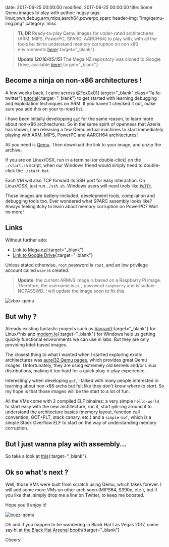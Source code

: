 date: 2017-06-25 00:00:00
modified: 2017-06-25 00:00:00
title: Some Qemu images to play with
author: hugsy
tags: linux,pwn,debug,arm,mips,aarch64,powerpc,sparc
header-img: "img/qemu-img.png"
category: misc

> **TL;DR**
> Ready-to-play Qemu images for under-rated architectures (ARM, MIPS, PowerPC,
> SPARC, AARCH64) to play with, with all the tools builtin to understand memory
> corruption on non x86 environments
> [here](https://mega.nz/#F!oMoVzQaJ!iS73iiQQ3t_6HuE-XpnyaA){:target="_blank"}.

> **Update _(2018/05/15)_**
> The Mega.NZ repository was cloned to Google Drive, available
> [here](https://drive.google.com/drive/folders/107uMlL_DS8yD2TS_0yrHXBDnLOj44a8P?usp=sharing){:target="_blank"}.


## Become a ninja on non-x86 architectures !

A few weeks back, I came across  [@Fox0x01](https://twitter.com/Fox0x01){:target="_blank" class="fa fa-twitter"} [tutorial](https://azeria-labs.com/writing-arm-assembly-part-1/){:target="_blank"} to get started with learning debugging and exploitation techniques on ARM. If you haven't checked it out, make sure you add this on your to-read list.

I have been initially developping [`gef`](https://github.com/hugsy/gef.git) for the same reason, to learn more about non-x86 architectures. So in the same spirit of openness that Azeria has shown, I am releasing a few Qemu virtual machines to start immediately playing with ARM, MIPS, PowerPC and AARCH64 architectures!

All you need is [Qemu](http://www.qemu.org). Then download the link to your image, and unzip the archive.

If you are on Linux/OSX, run in a terminal (or double-click) on the `./start.sh` script, when our Windows friend would simply need to double-click the `./start.bat`.

Each VM will also TCP forward its SSH port for easy interaction. On Linux/OSX, just run `./ssh.sh`. Windows users will need tools like [`PuTTY`](http://www.putty.org).

Those images are battery-included, development tools, compilation and debugging tools too. Ever wondered what SPARC assembly looks like? Always feeling itchy to learn about memory corruption on PowerPC? Wait no more!


## Links

Without further ado:

  * [Link to Mega.nz](https://mega.nz/#F!oMoVzQaJ!iS73iiQQ3t_6HuE-XpnyaA){:target="_blank"}
  * [Link to Google Drive](https://drive.google.com/drive/folders/107uMlL_DS8yD2TS_0yrHXBDnLOj44a8P?usp=sharing"){:target="_blank"}

Unless stated otherwise, `root` password is `root`, and an low privilege account called `user` is created.

> **Update**: the current ARMv6 image is based on a Raspberry Pi image. Therefore, the username is `pi` , password `raspberry` and is sudoer NOPASSWD. I will update the image soon to fix this.

![vbox-qemu](/assets/images/vbox.png)


## But why ?

Already existing fantastic projects such as [Vagrant](https://app.vagrantup.com/boxes/search){:target="_blank"} for Linux/*nix and [modern.ie](https://developer.microsoft.com/en-us/microsoft-edge/tools/vms/){:target="_blank"} for Windows help us getting quickly functional environments we can use in labs. But they are only providing Intel-based images.

The closest thing to what I wanted when I started exploring exotic architectures was [aurel32 Qemu pages](https://people.debian.org/~aurel32/qemu/), which provides great Qemu images. Unfortunately, they are using extremely old kernels and/or Linux distributions, making it too hard for a quick plug-n-play experience.

Interestingly when developing `gef`, I talked with many people interested in learning about non-x86 archs but felt like they _don't know where to start_. So my hope is that those images will be the start to a lot of fun.

All the VMs come with 2 compiled ELF binaires: a very simple `hello-world` to start easy with the new architecture, run it, start `gdb`-ing around it to understand the architecture basics (memory layout, function call convention, GOT+PLT, stack canary, etc.) and a `simple-bof`, which is a simple Stack Overflow ELF to start on the way of understanding memory corruption.


## But I just wanna play with assembly...

So take a look at [this](https://github.com/hugsy/cemu){:target="_blank"}.


## Ok so what's next ?

Well, those VMs were built from scratch using Qemu, which takes forever. I will add some more VMs on other arch soon (MIPS64, S390x, etc.), but if you like that, simply drop me a line on Twitter, to keep me boosted.

Hope you'll enjoy it!

![buzz-qemu](https://i.imgflip.com/1ri3fi.jpg)

Oh and if you happen to be wandering in Black Hat Las Vegas 2017, come say hi at [the Black Hat Arsenal booth](https://www.blackhat.com/us-17/arsenal/schedule/index.html#gdb-enhanced-features-gef-8048){:target="_blank"}

Cheers!
